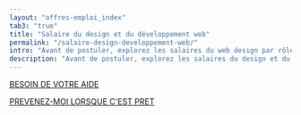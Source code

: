 ```yaml
---
layout: "offres-emploi_index"
tab3: "true"
title: "Salaire du design et du développement web"
permalink: "/salaire-design-developpement-web/"
intro: "Avant de postuler, explorez les salaires du web design par rôles, compétences et régions. Vous serez mieux armé(e) pour négocier."
description: "Avant de postuler, explorez les salaires du design et du développement web par rôles, compétences et régions"
---
```


<a onclick="ga('send', 'event', 'offres emploi', 'click', 'Data salaires - besoin de votre aide');" class="button radius typeform-share link" href="https://magazineduwebdesign.typeform.com/to/ncDQhh" data-mode="2" target="_blank" title="Participer à l'enquête">BESOIN DE VOTRE AIDE</a>
<script>(function(){var qs,js,q,s,d=document,gi=d.getElementById,ce=d.createElement,gt=d.getElementsByTagName,id='typef_orm',b='https://s3-eu-west-1.amazonaws.com/share.typeform.com/';if(!gi.call(d,id)){js=ce.call(d,'script');js.id=id;js.src=b+'share.js';q=gt.call(d,'script')[0];q.parentNode.insertBefore(js,q)}})()</script>
<a onclick="ga('send', 'event', 'Newsletter', 'Open modal box', 'Inscription alerte release');" href="#" class="button-without-border mod-header-no-bg-img" data-reveal-id="alerte--data-salaire">PREVENEZ-MOI LORSQUE C'EST PRET</a>
